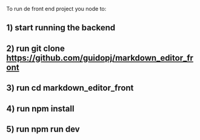 To run de front end project you node to:

## 1) start running the backend
## 2) run git clone https://github.com/guidopj/markdown_editor_front
## 3) run cd markdown_editor_front
## 4) run npm install
## 5) run npm run dev
